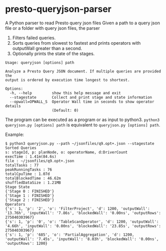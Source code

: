 # presto-queryjson-parser
A Python parser to read Presto query json files
Given a path to a query json file or a folder with query json files, the parser
1) Filters failed queries.
2) Sorts queries from slowest to fastest and prints operators with outputWall greater than a second.
3) Optionally prints the state of the stages.

```
Usage: queryjson [options] path

Analyze a Presto Query JSON document. If multiple queries are provided the
output is ordered by execution time longest to shortest.

Options:
  -h, --help         show this help message and exit
  --stagestate       Collect and print stage and state information
  --opwall=OPWALL_S  Operator Wall time in seconds to show operator details
                     (Default: 0)
```

The program can be executed as a program or as input to python3.
`python3 queryjson.py [options] path` is equivalent to `queryjson.py [options] path`.

Example:
```
$ python3 queryjson.py --path ~/jsonfiles/q9.opt+.json --stagestate  
Sorted Queries  
s: stageId, p: planNode, o: operatorName, d:DriverCount  
execTime : 1.41m(84.6s)  
file : ~/jsonfiles/q9.opt+.json  
totalTasks : 77  
peakRunningTasks : 76  
totalCpuTime : 1.07d  
totalBlockedTime : 46.62m  
shuffledDataSize : 1.21MB  
Stage State  
{'Stage 0 : FINISHED'}  
{'Stage 1 : FINISHED'}  
{'Stage 2 : FINISHED'}  
Operators  
{'s': 1, 'p': '2', 'o': 'FilterProject', 'd': 1200, 'outputWall': '13.76h', 'inputWall': '7.86s', 'blockedWall': '0.00ns', 'outputRows': 275040303967}  
{'s': 1, 'p': '0', 'o': 'TableScanOperator', 'd': 1200, 'outputWall': '4.66h', 'inputWall': '0.00ns', 'blockedWall': '23.85s', 'outputRows': 275040303967}  
{'s': 1, 'p': '685', 'o': 'PartialAggregation', 'd': 1200, 'outputWall': '7.45s', 'inputWall': '8.03h', 'blockedWall': '0.00ns', 'outputRows': 1200} 
```
